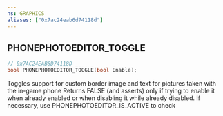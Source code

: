 ```yaml
---
ns: GRAPHICS
aliases: ["0x7ac24eab6d74118d"]
---
```

## PHONEPHOTOEDITOR_TOGGLE

```c
// 0x7AC24EAB6D74118D
bool PHONEPHOTOEDITOR_TOGGLE(bool Enable);
```

Toggles support for custom border image and text for pictures taken with the in-game phone Returns FALSE (and asserts) only if trying to enable it when already enabled or when disabling it while already disabled. If necessary, use PHONEPHOTOEDITOR_IS_ACTIVE to check

